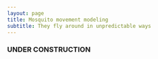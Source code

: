 ```yaml
---
layout: page
title: Mosquito movement modeling
subtitle: They fly around in unpredictable ways 
---
```


### UNDER CONSTRUCTION
